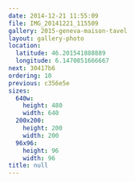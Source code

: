 ```yaml
---
date: 2014-12-21 11:55:09
file: IMG_20141221_115509
gallery: 2015-geneva-maison-tavel
layout: gallery-photo
location:
  latitude: 46.201541888889
  longitude: 6.1470851666667
next: 30417b6
ordering: 10
previous: c356e5e
sizes:
  640w:
    height: 480
    width: 640
  200x200:
    height: 200
    width: 200
  96x96:
    height: 96
    width: 96
title: null
---
```

